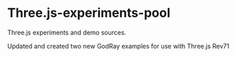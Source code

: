 # Three.js-experiments-pool
Three.js experiments and demo sources.

Updated and created two new GodRay examples for use with Three.js Rev71
